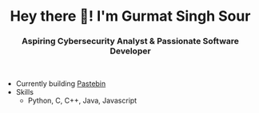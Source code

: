 <h1 align="center"> Hey there 👋! I'm Gurmat Singh Sour </h1>
<h3 align="center"> Aspiring Cybersecurity Analyst & Passionate Software Developer</h3>

<br>

- Currently building <a href="https://github.com/DegenCoders/Paste-Bin">Pastebin</a>
- Skills
  - Python, C, C++, Java, Javascript
